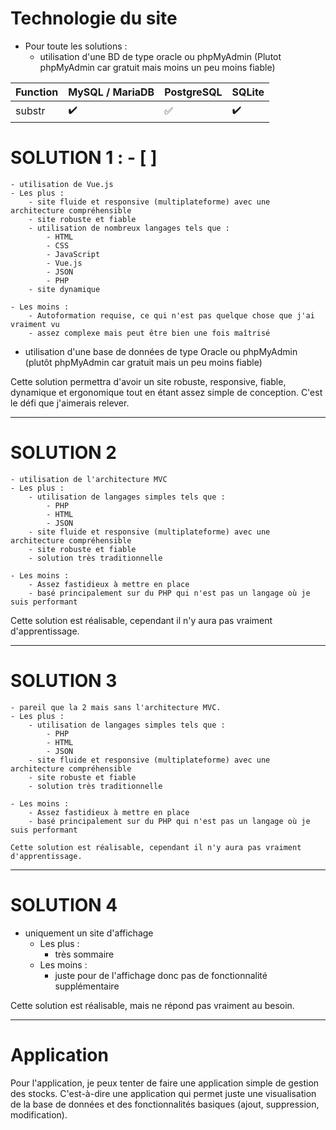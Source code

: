 # Technologie du site

- Pour toute les solutions :
    - utilisation d'une BD de type oracle ou phpMyAdmin (Plutot phpMyAdmin car gratuit mais moins un peu moins fiable)

Function | MySQL / MariaDB | PostgreSQL | SQLite
:------------ | :-------------| :-------------| :-------------
substr | :heavy_check_mark: |  :white_check_mark: | :heavy_check_mark:

# SOLUTION 1 : - [ ]
    - utilisation de Vue.js
    - Les plus : 
        - site fluide et responsive (multiplateforme) avec une architecture compréhensible
        - site robuste et fiable
        - utilisation de nombreux langages tels que : 
            - HTML
            - CSS
            - JavaScript
            - Vue.js
            - JSON
            - PHP
        - site dynamique
    
    - Les moins :
        - Autoformation requise, ce qui n'est pas quelque chose que j'ai vraiment vu
        - assez complexe mais peut être bien une fois maîtrisé

- utilisation d'une base de données de type Oracle ou phpMyAdmin (plutôt phpMyAdmin car gratuit mais un peu moins fiable)

Cette solution permettra d'avoir un site robuste, responsive, fiable, dynamique et ergonomique tout 
en étant assez simple de conception. C'est le défi que j'aimerais relever.


--------------------------------------------------------------------------------------------------

#  SOLUTION 2
    - utilisation de l'architecture MVC
    - Les plus : 
        - utilisation de langages simples tels que : 
            - PHP
            - HTML
            - JSON
        - site fluide et responsive (multiplateforme) avec une architecture compréhensible
        - site robuste et fiable
        - solution très traditionnelle

    - Les moins :
        - Assez fastidieux à mettre en place
        - basé principalement sur du PHP qui n'est pas un langage où je suis performant
        
Cette solution est réalisable, cependant il n'y aura pas vraiment d'apprentissage.

--------------------------------------------------------------------------------------------------

#  SOLUTION 3
    - pareil que la 2 mais sans l'architecture MVC.
    - Les plus : 
        - utilisation de langages simples tels que : 
            - PHP
            - HTML
            - JSON
        - site fluide et responsive (multiplateforme) avec une architecture compréhensible
        - site robuste et fiable
        - solution très traditionnelle

    - Les moins :
        - Assez fastidieux à mettre en place
        - basé principalement sur du PHP qui n'est pas un langage où je suis performant
        
    Cette solution est réalisable, cependant il n'y aura pas vraiment d'apprentissage.


--------------------------------------------------------------------------------------------------

#  SOLUTION 4
- uniquement un site d'affichage
    - Les plus :
        - très sommaire
    - Les moins :
        - juste pour de l'affichage donc pas de fonctionnalité supplémentaire

Cette solution est réalisable, mais ne répond pas vraiment au besoin.



--------------------------------------------------------------------------------------------------

# Application

Pour l'application, je peux tenter de faire une application simple de gestion des stocks.
C'est-à-dire une application qui permet juste une visualisation de la base de données et des fonctionnalités basiques (ajout, suppression, modification).



                



